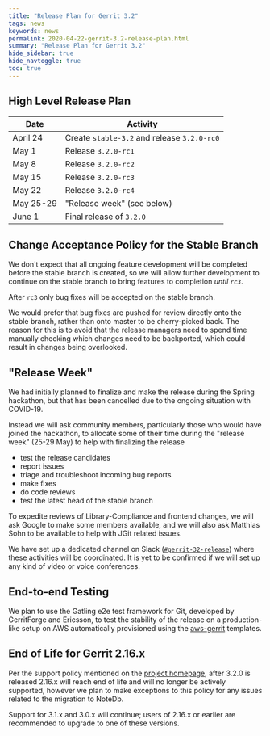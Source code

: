 ```yaml
---
title: "Release Plan for Gerrit 3.2"
tags: news
keywords: news
permalink: 2020-04-22-gerrit-3.2-release-plan.html
summary: "Release Plan for Gerrit 3.2"
hide_sidebar: true
hide_navtoggle: true
toc: true
---
```


## High Level Release Plan

| Date      | Activity                                    |
|-----------|---------------------------------------------|
| April 24  | Create `stable-3.2` and release `3.2.0-rc0` |
| May 1     | Release `3.2.0-rc1`                         |
| May 8     | Release `3.2.0-rc2`                         |
| May 15    | Release `3.2.0-rc3`                         |
| May 22    | Release `3.2.0-rc4`                         |
| May 25-29 | "Release week" (see below)                  |
| June 1    | Final release of `3.2.0`                    |

## Change Acceptance Policy for the Stable Branch

We don't expect that all ongoing feature development will be completed before
the stable branch is created, so we will allow further development to continue
on the stable branch to bring features to completion *until `rc3`*.

After `rc3` only bug fixes will be accepted on the stable branch.

We would prefer that bug fixes are pushed for review directly onto the stable
branch, rather than onto master to be cherry-picked back. The reason for this
is to avoid that the release managers need to spend time manually checking
which changes need to be backported, which could result in changes being
overlooked.

## "Release Week"

We had initially planned to finalize and make the release during the Spring
hackathon, but that has been cancelled due to the ongoing situation with COVID-19.

Instead we will ask community members, particularly those who would have joined
the hackathon, to allocate some of their time during the "release week" (25-29 May)
to help with finalizing the release

- test the release candidates
- report issues
- triage and troubleshoot incoming bug reports
- make fixes
- do code reviews
- test the latest head of the stable branch

To expedite reviews of Library-Compliance and frontend changes, we will ask
Google to make some members available, and we will also ask Matthias Sohn
to be available to help with JGit related issues.

We have set up a dedicated channel on Slack
([`#gerrit-32-release`](https://gerritcodereview.slack.com/archives/C0128RZFSR3))
where these activities will be coordinated. It is yet to be confirmed if we will
set up any kind of video or voice conferences.

## End-to-end Testing

We plan to use the Gatling e2e test framework for Git, developed by GerritForge
and Ericsson, to test the stability of the release on a production-like setup on
AWS automatically provisioned using the [aws-gerrit](https://gerrit.googlesource.com/aws-gerrit)
templates.

## End of Life for Gerrit 2.16.x

Per the support policy mentioned on the [project homepage](https://www.gerritcodereview.com/#support),
after 3.2.0 is released 2.16.x will reach end of life and will no longer be
actively supported, however we plan to make exceptions to this policy for
any issues related to the migration to NoteDb.

Support for 3.1.x and 3.0.x will continue; users of 2.16.x or earlier are
recommended to upgrade to one of these versions.
